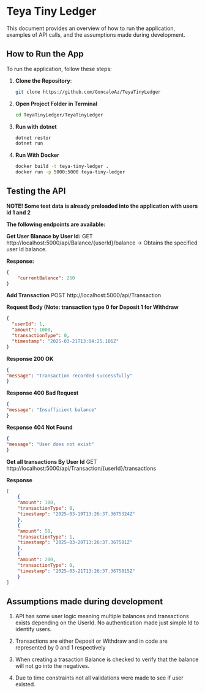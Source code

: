 # Teya Tiny Ledger

This document provides an overview of how to run the application, examples of API calls, and the assumptions made during development.

## How to Run the App

To run the application, follow these steps:

1. **Clone the Repository**:
   ```bash
   git clone https://github.com/GoncaloAz/TeyaTinyLedger
   ```

2. **Open Project Folder in Terminal**
   ```bash
   cd TeyaTinyLedger/TeyaTinyLedger
   ```

3. **Run with dotnet**
   ```bash
   dotnet restor
   dotnet run
   ```

4. **Run With Docker**
   ```bash
   docker build -t teya-tiny-ledger .
   docker run -p 5000:5000 teya-tiny-ledger
   ```

## Testing the API

  **NOTE! Some test data is already preloaded into the application with users id 1 and 2**

**The following endpoints are available:**

**Get User Blanace by User Id:**
GET http://localhost:5000/api/Balance/{userId}/balance -> Obtains the specified user Id balance.

**Response:**
```json
{
    "currentBalance": 250
}
```

**Add Transaction**
POST http://localhost:5000/api/Transaction

**Request Body (Note: transaction type 0 for Deposit 1 for Withdraw**
```json
{
  "userId": 1,
  "amount": 1000,
  "transactionType": 0,
  "timestamp": "2025-03-21T13:04:25.106Z"
}
```
**Response 200 OK**
```json
{
"message": "Transaction recorded successfully"
}
```
**Response 400 Bad Request**
```json
{
"message": "Insufficient balance"
}
```
**Response 404 Not Found**
```json
{
"message": "User does not exist"
}
```

**Get all transactions By User Id**
GET http://localhost:5000/api/Transaction/{userId}/transactions

**Response** 
```json
[
	{
	"amount": 100,
	"transactionType": 0,
	"timestamp": "2025-03-19T13:26:37.3675324Z"
	},
	{
	"amount": 50,
	"transactionType": 1,
	"timestamp": "2025-03-20T13:26:37.367581Z"
	},
	{
	"amount": 200,
	"transactionType": 0,
	"timestamp": "2025-03-21T13:26:37.3675815Z"
	}
]
```



## Assumptions made during development

1. API has some user logic meaning multiple balances and transactions exists depending on the UserId. No authentication made just simple Id to identify users.

2. Transactions are either Deposit or Withdraw and in code are represented by 0 and 1 respectively

3. When creating a trasaction Balance is checked to verify that the balance will not go into the negatives.

4. Due to time constraints not all validations were made to see if user existed.